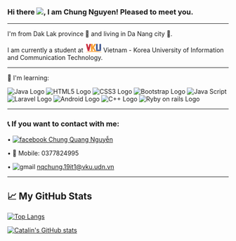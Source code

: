 ### Hi there <img src="https://raw.githubusercontent.com/MartinHeinz/MartinHeinz/master/wave.gif" width="25px">, I am Chung Nguyen! Pleased to meet you.

---
I'm from Dak Lak province 🐘 and living in Da Nang city 🐉.

I am currently a student at <img src="https://github.com/omeganoob/omeganoob/blob/main/images.png" alt="VKU Logo" height="20"/> Vietnam - Korea University of Information and Communication Technology.

---

📖 I'm learning:

<img src="https://cdn.worldvectorlogo.com/logos/java.svg" alt="Java Logo" width="50" height="50"/>  <img src="https://cdn.worldvectorlogo.com/logos/html5.svg" alt="HTML5 Logo" width="50" height="50"/>  <img src="https://cdn.worldvectorlogo.com/logos/css3.svg" alt="CSS3 Logo" width="50" height="50"/>  <img src="https://cdn.worldvectorlogo.com/logos/bootstrap-4.svg" alt="Bootstrap Logo" width="50" height="50"/>  <img src="https://cdn.worldvectorlogo.com/logos/logo-javascript.svg" alt="Java Script" width="50" height="50"/>  <img src="https://cdn.worldvectorlogo.com/logos/laravel-1.svg" alt="Laravel Logo" width="50" height="50"/>  <img src="https://cdn.worldvectorlogo.com/logos/android-4.svg" alt="Android Logo" width="50" height="50"/>  <img src="https://cdn.worldvectorlogo.com/logos/c.svg" alt="C++ Logo" width="50" height="50"/>  <img src="https://cdn.worldvectorlogo.com/logos/rails-1.svg" alt="Ryby on rails Logo" width="50" height="50"/>

---

### 📞 If you want to contact with me:
 • [<img src="https://cdn.worldvectorlogo.com/logos/facebook-3-2.svg" alt="facebook" width="20" height="20" /> Chung Quang Nguyễn](https://www.facebook.com/ccc90) 
 
 • 📱 Mobile: 0377824995
 
 • <img src="https://cdn.worldvectorlogo.com/logos/official-gmail-icon-2020-.svg" alt = "gmail" width="20" height="20"/> nqchung.19it1@vku.udn.vn

---

## &#x1f4c8; My GitHub Stats

[![Top Langs](https://github-readme-stats.vercel.app/api/top-langs/?username=omeganoob&hide=html,css&theme=merko)](https://github.com/anuraghazra/github-readme-stats)

[![Catalin's GitHub stats](https://github-readme-stats.vercel.app/api?username=omeganoob&theme=merko)](https://github.com/anuraghazra/github-readme-stats)


<!--
**omeganoob/omeganoob** is a ✨ _special_ ✨ repository because its `README.md` (this file) appears on your GitHub profile.


